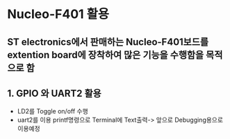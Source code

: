 # Nucleo-F401 활용
## ST electronics에서 판매하는 Nucleo-F401보드를 extention board에 장착하여 많은 기능을 수행함을 목적으로 함


## 1. GPIO 와 UART2 활용
- LD2를 Toggle on/off 수행
- uart2를 이용 printf명령으로 Terminal에 Text출력-> 앞으로 Debugging용으로 이용예정
